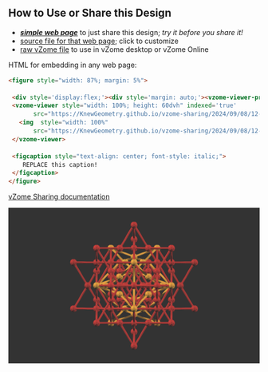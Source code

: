 
## How to Use or Share this Design

 - [***simple web page***](<https://KnewGeometry.github.io/vzome-sharing/2024/09/08/12-48-55-Knew-Geometry-CosmicMind™-Advanced-Kit/>) to just share this design; *try it before you share it!*
 - [source file for that web page](<https://github.com/KnewGeometry/vzome-sharing/edit/main/2024/09/08/12-48-55-Knew-Geometry-CosmicMind™-Advanced-Kit/index.md>); click to customize
 - [raw vZome file](<https://raw.githubusercontent.com/KnewGeometry/vzome-sharing/main/2024/09/08/12-48-55-Knew-Geometry-CosmicMind™-Advanced-Kit/Knew-Geometry-CosmicMind™-Advanced-Kit.vZome>) to use in vZome desktop or vZome Online
 
 HTML for embedding in any web page:
 ```html
<figure style="width: 87%; margin: 5%">
  
  <div style='display:flex;'><div style='margin: auto;'><vzome-viewer-previous load-camera='true' label='prev step'></vzome-viewer-previous><vzome-viewer-next load-camera='true' label='next step'></vzome-viewer-next></div></div>
  <vzome-viewer style="width: 100%; height: 60dvh" indexed='true'
        src="https://KnewGeometry.github.io/vzome-sharing/2024/09/08/12-48-55-Knew-Geometry-CosmicMind™-Advanced-Kit/Knew-Geometry-CosmicMind™-Advanced-Kit.vZome" >
    <img  style="width: 100%"
        src="https://KnewGeometry.github.io/vzome-sharing/2024/09/08/12-48-55-Knew-Geometry-CosmicMind™-Advanced-Kit/Knew-Geometry-CosmicMind™-Advanced-Kit.png" >
  </vzome-viewer>

  <figcaption style="text-align: center; font-style: italic;">
     REPLACE this caption!
  </figcaption>
</figure>

 ```

[vZome Sharing documentation](https://vzome.github.io/vzome/sharing.html#how-it-works)

![Image](<Knew-Geometry-CosmicMind™-Advanced-Kit.png>)

